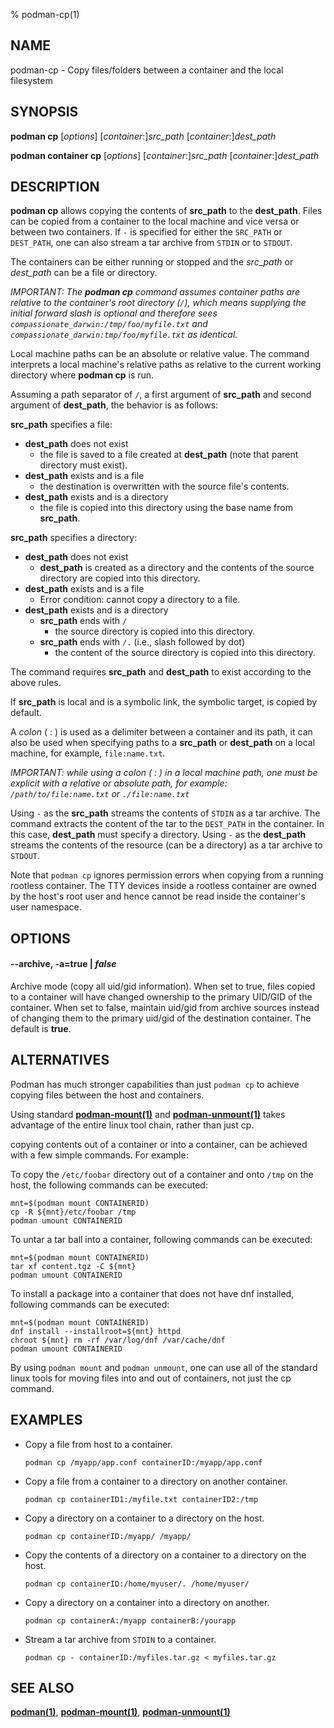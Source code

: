 % podman-cp(1)

## NAME
podman\-cp - Copy files/folders between a container and the local filesystem

## SYNOPSIS
**podman cp** [*options*] [*container*:]*src_path* [*container*:]*dest_path*

**podman container cp** [*options*] [*container*:]*src_path* [*container*:]*dest_path*

## DESCRIPTION
**podman cp** allows copying the contents of **src_path** to the **dest_path**. Files can be copied from a container to the local machine and vice versa or between two containers.
If `-` is specified for either the `SRC_PATH` or `DEST_PATH`, one can also stream a tar archive from `STDIN` or to `STDOUT`.

The containers can be either running or stopped and the *src_path* or *dest_path* can be a file or directory.

*IMPORTANT: The **podman cp** command assumes container paths are relative to the container's root directory (`/`), which means supplying the initial forward slash is optional and therefore sees `compassionate_darwin:/tmp/foo/myfile.txt` and `compassionate_darwin:tmp/foo/myfile.txt` as identical.*

Local machine paths can be an absolute or relative value.
The command interprets a local machine's relative paths as relative to the current working directory where **podman cp** is run.

Assuming a path separator of `/`, a first argument of **src_path** and second argument of **dest_path**, the behavior is as follows:

**src_path** specifies a file:
  - **dest_path** does not exist
    - the file is saved to a file created at **dest_path** (note that parent directory must exist).
  - **dest_path** exists and is a file
    - the destination is overwritten with the source file's contents.
  - **dest_path** exists and is a directory
    - the file is copied into this directory using the base name from **src_path**.

**src_path** specifies a directory:
  - **dest_path** does not exist
    - **dest_path** is created as a directory and the contents of the source directory are copied into this directory.
  - **dest_path** exists and is a file
    - Error condition: cannot copy a directory to a file.
  - **dest_path** exists and is a directory
    - **src_path** ends with `/`
      - the source directory is copied into this directory.
    - **src_path** ends with `/.` (i.e., slash followed by dot)
      - the content of the source directory is copied into this directory.

The command requires **src_path** and **dest_path** to exist according to the above rules.

If **src_path** is local and is a symbolic link, the symbolic target, is copied by default.

A *colon* ( : ) is used as a delimiter between a container and its path, it can also be used when specifying paths to a **src_path** or **dest_path** on a local machine, for example, `file:name.txt`.

*IMPORTANT: while using a *colon* ( : ) in a local machine path, one must be explicit with a relative or absolute path, for example: `/path/to/file:name.txt` or `./file:name.txt`*

Using `-` as the **src_path** streams the contents of `STDIN` as a tar archive. The command extracts the content of the tar to the `DEST_PATH` in the container. In this case, **dest_path** must specify a directory. Using `-` as the **dest_path** streams the contents of the resource (can be a directory) as a tar archive to `STDOUT`.

Note that `podman cp` ignores permission errors when copying from a running rootless container.  The TTY devices inside a rootless container are owned by the host's root user and hence cannot be read inside the container's user namespace.

## OPTIONS

#### **--archive**, **-a**=**true** | *false*

Archive mode (copy all uid/gid information).
When set to true, files copied to a container will have changed ownership to the primary UID/GID of the container.
When set to false, maintain uid/gid from archive sources instead of changing them to the primary uid/gid of the destination container.
The default is **true**.

## ALTERNATIVES

Podman has much stronger capabilities than just `podman cp` to achieve copying files between the host and containers.

Using standard **[podman-mount(1)](podman-mount.1.md)** and **[podman-unmount(1)](podman-unmount.1.md)** takes advantage of the entire linux tool chain, rather than just cp.

copying contents out of a container or into a container, can be achieved with a few simple commands. For example:

To copy the `/etc/foobar` directory out of a container and onto `/tmp` on the host, the following commands can be executed:

	mnt=$(podman mount CONTAINERID)
	cp -R ${mnt}/etc/foobar /tmp
	podman umount CONTAINERID

To untar a tar ball into a container, following commands can be executed:

	mnt=$(podman mount CONTAINERID)
	tar xf content.tgz -C ${mnt}
	podman umount CONTAINERID

To install a package into a container that
does not have dnf installed, following commands can be executed:

	mnt=$(podman mount CONTAINERID)
	dnf install --installroot=${mnt} httpd
	chroot ${mnt} rm -rf /var/log/dnf /var/cache/dnf
	podman umount CONTAINERID

By using `podman mount` and `podman unmount`, one can use all of the
standard linux tools for moving files into and out of containers, not just
the cp command.

## EXAMPLES

- Copy a file from host to a container.
  ```
  podman cp /myapp/app.conf containerID:/myapp/app.conf
  ```

- Copy a file from a container to a directory on another container.
  ```
  podman cp containerID1:/myfile.txt containerID2:/tmp
  ```

- Copy a directory on a container to a directory on the host.
  ```
  podman cp containerID:/myapp/ /myapp/
  ```

- Copy the contents of a directory on a container to a directory on the host.
  ```
  podman cp containerID:/home/myuser/. /home/myuser/
  ```

- Copy a directory on a container into a directory on another.
  ```
  podman cp containerA:/myapp containerB:/yourapp
  ```

- Stream a tar archive from `STDIN` to a container.
  ```
  podman cp - containerID:/myfiles.tar.gz < myfiles.tar.gz
  ```

## SEE ALSO
**[podman(1)](podman.1.md)**, **[podman-mount(1)](podman-mount.1.md)**, **[podman-unmount(1)](podman-unmount.1.md)**
